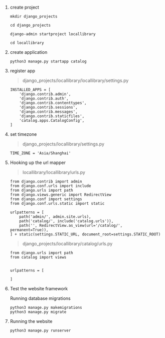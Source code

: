 1. create project
   
    ```
    mkdir django_projects 

    cd django_projects

    django-admin startproject locallibrary

    cd locallibrary
    ```
2. create application

    ```
    python3 manage.py startapp catalog
    ```
3. register app

    > django_projects/locallibrary/locallibrary/settings.py
    ```
    INSTALLED_APPS = [
        'django.contrib.admin',
        'django.contrib.auth',
        'django.contrib.contenttypes',
        'django.contrib.sessions',
        'django.contrib.messages',
        'django.contrib.staticfiles',
        'catalog.apps.CatalogConfig', 
    ]
    ```
4. set timezone
    > django_projects/locallibrary/settings.py

    ```
    TIME_ZONE = 'Asia/Shanghai'
    ```
5. Hooking up the url mapper
    > locallibrary/locallibrary/urls.py

    ```
    from django.contrib import admin
    from django.conf.urls import include
    from django.urls import path
    from django.views.generic import RedirectView
    from django.conf import settings
    from django.conf.urls.static import static

    urlpatterns = [
        path('admin/', admin.site.urls),
        path('catalog/', include('catalog.urls')),
        path('', RedirectView.as_view(url='/catalog/', permanent=True)),
    ] + static(settings.STATIC_URL, document_root=settings.STATIC_ROOT)
    ```

    > django_projects/locallibrary/catalog/urls.py

    ```
    from django.urls import path
    from catalog import views


    urlpatterns = [

    ]
    ```
6. Test the website framework

    Running database migrations
    ```
    python3 manage.py makemigrations
    python3 manage.py migrate
    ```


7. Running the website

    ```
    python3 manage.py runserver
    ```